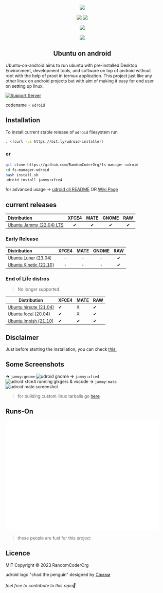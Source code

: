 <!-- DO NOT MERGE: i usually put this when i start editing stuff that requires a PR to be done. Don't be alarmed, I'm a skilled contributor from PojavLauncher. -->
<!-- I call this a "placeholder commit". I'll remove them later as i progress though getting this PR done. -->
<div align="center">

</div>
<p align="Center">
<img src="assets/udroid-logo.png" height="300" >
</p>
<p align="Center">
<img src="assets/badge-bash.svg">
<img src="https://badges.frapsoft.com/os/v1/open-source.svg?v=103">
</p>

<p align="Center">
<img src="https://www.codefactor.io/repository/github/randomcoderorg/ubuntu-on-android/badge">
</p>

<p href="https://visitorbadge.io/status?path=https%3A%2F%2Fgithub.com%2FRandomCoderOrg%2Fubuntu-on-android" align=center><img src="https://api.visitorbadge.io/api/visitors?path=https%3A%2F%2Fgithub.com%2FRandomCoderOrg%2Fubuntu-on-android&label=%F0%9F%A5%B3VISITORS&labelColor=%23ffff00&countColor=%23263759" /><p>

<!-- ![Banner Image](assets/banner.jpg "A Image on Ubuntu-on-android running mate desktop on smartphone") -->

<h2 align="Center">Ubuntu on android</h2>
Ubuntu-on-android aims to run ubuntu with pre-installed Desktop Environment, development tools, and software on top of android without root with the help of proot in termux application. This project just like any other linux on android projects but with aim of making it easy for end user on setting up linux.


[![Support Server](https://img.shields.io/discord/892727774828199976?color=blue&label=join%20%23udroid&logo=discord&logoColor=white&style=for-the-badge)](https://discord.gg/h7wZ9BfbU9)


codename = `udroid`

## Installation

To install current stable release of `udroid` filesystem run

```bash
. <(curl -Ls https://bit.ly/udroid-installer)
```

### or

```bash
git clone https://github.com/RandomCoderOrg/fs-manager-udroid
cd fs-manager-udroid
bash install.sh
udroid install jammy:xfce4
```

for advanced usage -> [udroid cli README](https://github.com/RandomCoderOrg/fs-manager-udroid/blob/main/README.md) OR [Wiki Page](https://udroid-rc.gitbook.io/udroid-wiki/udroid-landing/quick-installation-and-usage)


## current releases

| Distribution  | XFCE4 | MATE | GNOME | RAW |
|:-------------- |:------:|:------:|:-:|:-----:|
| [Ubuntu Jammy (22.04) LTS](https://udroid-rc.gitbook.io/udroid-wiki/suites/ubuntu-22.04) | ✔ | ✔ | ✔ | ✔ |

### Early Release

| Distribution  | XFCE4 | MATE | GNOME | RAW |
|:-------------- |:------:|:------:|:-:|:-----:|
| [Ubuntu Lunar (23.04)](https://udroid-rc.gitbook.io/udroid-wiki/suites/ubuntu-23.04) | - | - | - | ✔ |
| [Ubuntu Kinetic (22.10)](https://udroid-rc.gitbook.io/udroid-wiki/suites/ubuntu-22.10) | - | - | - | ✔ |

### End of Life distros

> No longer supported

| Distribution  | XFCE4 | MATE | RAW |
|-------------- |------|------|-----|
| [Ubuntu hirsute (21.04)](https://udroid-rc.gitbook.io/udroid-wiki/suites/ubuntu-21.04) |   ✔  |   X   |   ✔  |
| [Ubuntu focal (20.04)](https://udroid-rc.gitbook.io/udroid-wiki/suites/ubuntu-20.04) |    ✔ |    X   |   ✔ |
| [Ubuntu Impish (21.10)](https://udroid-rc.gitbook.io/udroid-wiki/suites/ubuntu-21.10) |   ✔  |   ✔  |    ✔ |


## Disclaimer

Just before starting the installation, you can check [this.](md/desclaimer.md)


## Some Screenshots

**->** `jammy:gnome`
![udroid gnome](assets/jammy_gnome.png)
**->** `jammy:xfce4`
![udroid xfce4 running glxgers & vscode](https://cdn.discordapp.com/attachments/892736843349626921/1062796366222458944/image0.jpg)
**->** `jammy:mate`
![udroid mate screenshot](assets/IMG_20211014_084106.jpg)

<!-- More can be found [here.](md/showcase.md) -->

> for building custom linux tarballs go [here](https://github.com/RandomCoderOrg/fs-cook)

## Runs-On

![People](https://raw.githubusercontent.com/RandomCoderOrg/misc-worflows/main/metrics.plugin.people.repository.svg)

> these people are fuel for this project

## Licence

MIT
Copyright © 2023 RandomCoderOrg

udroid logo "chad the penguin" designed by [Сэмми](https://github.com/b1tchysam)

###### feel free to contribute to this repo🤍
